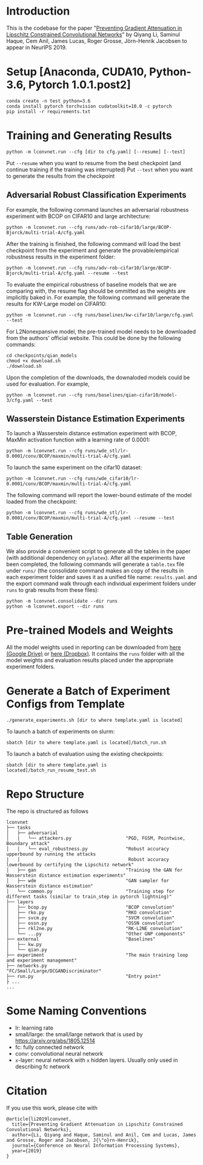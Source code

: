# Introduction
This is the codebase for the paper "[Preventing Gradient Attenuation in Lipschitz Constrained Convolutional Networks](https://arxiv.org/abs/1911.00937)" by Qiyang Li, Saminul Haque, Cem Anil, James Lucas, Roger Grosse, Jörn-Henrik Jacobsen to appear in NeurIPS 2019.

# Setup [Anaconda, CUDA10, Python-3.6, Pytorch 1.0.1.post2]
```
conda create -n test python=3.6
conda install pytorch torchvision cudatoolkit=10.0 -c pytorch
pip install -r requirements.txt
```

# Training and Generating Results
```
python -m lconvnet.run --cfg [dir to cfg.yaml] [--resume] [--test]
```
Put `--resume` when you want to resume from the best checkpoint (and continue training if the training was interrupted)
Put `--test` when you want to generate the results from the checkpoint

## Adversarial Robust Classification Experiments
For example, the following command launches an adversarial robustness experiment with BCOP on CIFAR10 and large architecture:
```
python -m lconvnet.run --cfg runs/adv-rob-cifar10/large/BCOP-Bjorck/multi-trial-A/cfg.yaml
```

After the training is finished, the following command will load the best checkpoint from the experiment and generate the provable/empirical robustness results in the experiment folder:
```
python -m lconvnet.run --cfg runs/adv-rob-cifar10/large/BCOP-Bjorck/multi-trial-A/cfg.yaml --resume --test
```

To evaluate the empirical robustness of baseline models that we are comparing with, the resume flag should be ommitted as the weights are implicitly baked in. For example, the following command will generate the results for KW-Large model on CIFAR10: 
```
python -m lconvnet.run --cfg runs/baselines/kw-cifar10/large/cfg.yaml --test
```

For L2Nonexpansive model, the pre-trained model needs to be downloaded from the authors' official website. This could be done by the following commands:
```
cd checkpoints/qian_models
chmod +x download.sh
./download.sh
```
Upon the completion of the downloads, the downaloded models could be used for evaluation. For example,
```
python -m lconvnet.run --cfg runs/baselines/qian-cifar10/model-3/cfg.yaml --test
```

## Wasserstein Distance Estimation Experiments
To launch a Wasserstein distance estimation experiment with BCOP, MaxMin activation function with a learning rate of 0.0001:
```
python -m lconvnet.run --cfg runs/wde_stl/lr-0.0001/conv/BCOP/maxmin/multi-trial-A/cfg.yaml
```

To launch the same experiment on the cifar10 dataset: 
```
python -m lconvnet.run --cfg runs/wde_cifar10/lr-0.0001/conv/BCOP/maxmin/multi-trial-A/cfg.yaml
```

The following command will report the lower-bound estimate of the model loaded from the checkpoint:
```
python -m lconvnet.run --cfg runs/wde_stl/lr-0.0001/conv/BCOP/maxmin/multi-trial-A/cfg.yaml --resume --test
```

## Table Generation
We also provide a convenient script to generate all the tables in the paper (with additional dependency on `pylatex`). After all the experiments have been completed, the following commands will generate a `table.tex` file under `runs/` (the consolidate command makes an copy of the results in each experiment folder and saves it as a unified file name: `results.yaml` and the export command walk through each individual experiment folders under `runs` to grab results from these files):
```
python -m lconvnet.consolidate --dir runs
python -m lconvnet.export --dir runs
```

# Pre-trained Models and Weights
All the model weights used in reporting can be downloaded from [here (Google Drive)](https://drive.google.com/file/d/1n0k9fLzgoq0y6A6Jc9gOr3FVjis7zfyG/view?usp=sharing) or [here (Dropbox)](https://www.dropbox.com/s/lxbg78ktdgwujfj/LConvNet-2020-04-25-release.zip?dl=0). It contains the `runs` folder with all the model weights and evaluation results placed under the appropriate experiment folders. 

# Generate a Batch of Experiment Configs from Template
```
./generate_experiments.sh [dir to where template.yaml is located]
```

To launch a batch of experiments on slurm:
```
sbatch [dir to where template.yaml is located]/batch_run.sh
```

To launch a batch of evaluation using the existing checkpoints:
```
sbatch [dir to where template.yaml is located]/batch_run_resume_test.sh
```

# Repo Structure
The repo is structured as follows
```
lconvnet
├── tasks
│   ├── adversarial
│   |   └── attackers.py                    "PGD, FGSM, Pointwise, Boundary attack" 
│   |   └── eval_robustness.py              "Robust accuracy upperbound by running the attacks
|   |                                        Robust accuracy lowerbound by certifying the Lipschitz network"
│   ├── gan                                 "Training the GAN for Wasserstein distance estimation experiments"
│   ├── wde                                 "GAN sampler for Wasserstein distance estimation"
│   └── common.py                           "Training step for different tasks (similar to train_step in pytorch lightning)"
├── layers 
│   ├── bcop.py                             "BCOP convolution"
│   ├── rko.py                              "RKO convolution"
│   ├── svcm.py                             "SVCM convolution"
│   ├── ossn.py                             "OSSN convolution"
│   ├── rkl2ne.py                           "RK-L2NE convolution"
│   └── ...py                               "Other GNP components"
├── external                                "Baselines"
│   ├── kw.py                               
│   └── qian.py                             
├── experiment                              "The main training loop and experiment management"
├── networks.py                             "FC/Small/Large/DCGANDiscriminator"
├── run.py                                  "Entry point"
├ ...
...
```

# Some Naming Conventions
- lr: learning rate
- small/large: the small/large network that is used by https://arxiv.org/abs/1805.12514
- fc: fully connected network
- conv: convolutional neural network
- `x`-layer: neural network with `x` hidden layers. Usually only used in describing fc network

# Citation
If you use this work, please cite with
```
@article{li2019lconvnet,
  title={Preventing Gradient Attenuation in Lipschitz Constrained Convolutional Networks},
  author={Li, Qiyang and Haque, Saminul and Anil, Cem and Lucas, James and Grosse, Roger and Jacobsen, J{\"o}rn-Henrik},
  journal={Conference on Neural Information Processing Systems},
  year={2019}
}
```
